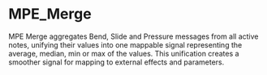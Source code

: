 # MPE_Merge
 MPE Merge aggregates Bend, Slide and Pressure messages from all active notes, unifying their values into one mappable signal representing the average, median, min or max of the values. This unification creates a smoother signal for mapping to external effects and parameters.

